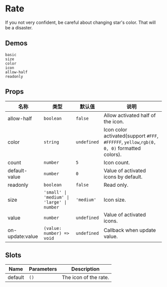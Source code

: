 # Rate

If you not very confident, be careful about changing star's color. That will be a disaster.

## Demos

```demo
basic
size
color
icon
allow-half
readonly
```

## Props

| 名称 | 类型 | 默认值 | 说明 |
| --- | --- | --- | --- |
| allow-half | `boolean` | `false` | Allow activated half of the icon. |
| color | `string` | `undefined` | Icon color activated(support `#FFF`, `#FFFFFF`, `yellow`,`rgb(0, 0, 0)` formatted colors). |
| count | `number` | `5` | Icon count. |
| default-value | `number` | `0` | Value of activated icons by default. |
| readonly | `boolean` | `false` | Read only. |
| size | `'small' \| 'medium' \| 'large' \| number` | `'medium'` | Icon size. |
| value | `number` | `undefined` | Value of activated icons. |
| on-update:value | `(value: number) => void` | `undefined` | Callback when update value. |

## Slots

| Name    | Parameters | Description           |
| ------- | ---------- | --------------------- |
| default | `()`       | The icon of the rate. |

